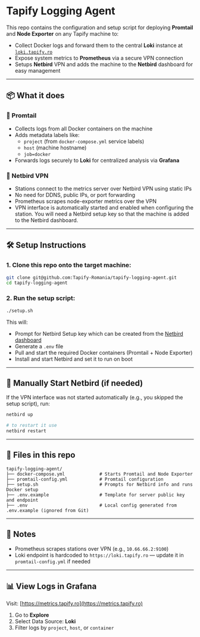 # Tapify Logging Agent

This repo contains the configuration and setup script for deploying **Promtail** and **Node Exporter** on any Tapify machine to:

- Collect Docker logs and forward them to the central **Loki** instance at [`loki.tapify.ro`](https://loki.tapify.ro)
- Expose system metrics to **Prometheus** via a secure VPN connection
- Setups **Netbird** VPN and adds the machine to the **Netbird** dashboard for easy management

---

## 📦 What it does

### 🔧 Promtail
- Collects logs from all Docker containers on the machine
- Adds metadata labels like:
  - `project` (from `docker-compose.yml` service labels)
  - `host` (machine hostname)
  - `job=docker`
- Forwards logs securely to **Loki** for centralized analysis via **Grafana**

### 🔐 Netbird VPN
- Stations connect to the metrics server over Netbird VPN using static IPs
- No need for DDNS, public IPs, or port forwarding
- Prometheus scrapes node-exporter metrics over the VPN
- VPN interface is automatically started and enabled when configuring the station. You will need a Netbird setup key so that the machine is added to the Netbird dashboard.

---

## 🛠 Setup Instructions

### 1. Clone this repo onto the target machine:

```bash
git clone git@github.com:Tapify-Romania/tapify-logging-agent.git
cd tapify-logging-agent
```

### 2. Run the setup script:

```bash
./setup.sh
```

This will:
- Prompt for Netbird Setup key which can be created from the [Netbird dashboard](https://app.netbird.io)
- Generate a `.env` file
- Pull and start the required Docker containers (Promtail + Node Exporter)
- Install and start Netbird and set it to run on boot

---

## 🔄 Manually Start Netbird (if needed)

If the VPN interface was not started automatically (e.g., you skipped the setup script), run:

```bash
netbird up

# to restart it use
netbird restart
```

---

## 📁 Files in this repo

```
tapify-logging-agent/
├── docker-compose.yml             # Starts Promtail and Node Exporter
├── promtail-config.yml            # Promtail configuration
├── setup.sh                       # Prompts for Netbird info and runs Docker setup
├── .env.example                   # Template for server public key and endpoint
├── .env                           # Local config generated from .env.example (ignored from Git)
```

---

## 📍 Notes

- Prometheus scrapes stations over VPN (e.g., `10.66.66.2:9100`)
- Loki endpoint is hardcoded to `https://loki.tapify.ro` — update it in `promtail-config.yml` if needed

---

## 📊 View Logs in Grafana

Visit: [https://metrics.tapify.ro](https://metrics.tapify.ro)

1. Go to **Explore**
2. Select Data Source: **Loki**
3. Filter logs by `project`, `host`, or `container`
